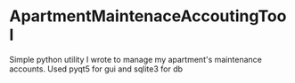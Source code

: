 # ApartmentMaintenaceAccoutingTool
Simple python utility I wrote to manage my apartment's maintenance accounts. Used pyqt5 for gui and sqlite3 for db
